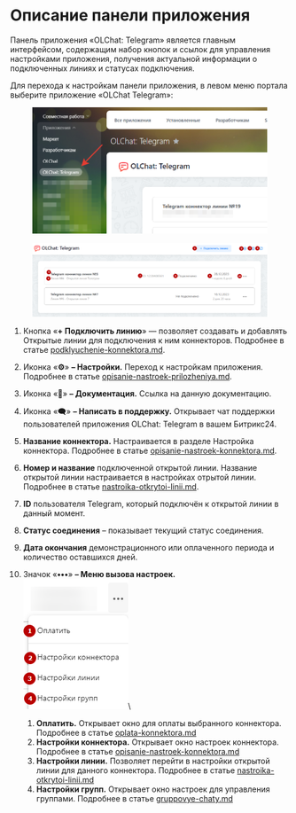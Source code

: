 # Описание панели приложения

Панель приложения «OLChat: Telegram» является главным интерфейсом, содержащим набор кнопок и ссылок для управления настройками приложения, получения актуальной информации о подключенных линиях и статусах подключения.

Для перехода к настройкам панели приложения, в левом меню портала выберите приложение «OLChat Telegram»:

<figure><img src="../../.gitbook/assets/2024-12-06_17-54-46.png" alt=""><figcaption></figcaption></figure>



<figure><img src="../../.gitbook/assets/image (73).png" alt=""><figcaption></figcaption></figure>

1. Кнопка «**+ Подключить линию**» — позволяет создавать и добавлять Открытые линии для подключения к ним коннекторов. Подробнее в статье [podklyuchenie-konnektora.md](../podklyuchenie-konnektora.md "mention").
2. Иконка «**⚙**» **– Настройки.** Переход к настройкам приложения. Подробнее в статье [opisanie-nastroek-prilozheniya.md](opisanie-nastroek-prilozheniya.md "mention").
3. Иконка «📃» **– Документация.** Ссылка на данную документацию.
4. Иконка «🗨️» **– Написать в поддержку.** Открывает чат поддержки пользователей приложения OLChat: Telegram в вашем Битрикс24.
5. **Название коннектора.** Настраивается в разделе Настройка коннектора. Подробнее в статье [opisanie-nastroek-konnektora.md](opisanie-nastroek-konnektora.md "mention").
6. **Номер и название** подключенной открытой линии. Название открытой линии настраивается в настройках отрытой линии. Подробнее в статье [nastroika-otkrytoi-linii.md](../nastroika-otkrytoi-linii.md "mention").
7. **ID** пользователя Telegram, который подключён к открытой линии в данный момент.
8. **Статус соединения** – показывает текущий статус соединения.
9. **Дата окончания** демонстрационного или оплаченного периода и количество оставшихся дней.
10. Значок «**•••**» **– Меню вызова настроек.**\
    ![](<../../.gitbook/assets/image (989).png>)\

    1. **Оплатить.** Открывает окно для оплаты выбранного коннектора. Подробнее в статье [oplata-konnektora.md](../../stoimost-i-oplata-prilozheniya/oplata-konnektora.md "mention")
    2. **Настройки коннектора.** Открывает окно настроек коннектора. Подробнее в статье [opisanie-nastroek-konnektora.md](opisanie-nastroek-konnektora.md "mention")
    3. **Настройки линии.** Позволяет перейти в настройки открытой линии для данного коннектора. Подробнее в статье [nastroika-otkrytoi-linii.md](../nastroika-otkrytoi-linii.md "mention")
    4. **Настройки групп.** Открывает окно настроек для управления группами. Подробнее в статье [gruppovye-chaty.md](../../gruppovye-chaty/gruppovye-chaty.md "mention")
